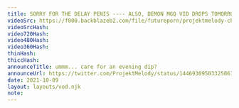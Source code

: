 ```yaml
---
title: SORRY FOR THE DELAY PENIS ---- ALSO, DEMON MGQ VID DROPS TOMORROW
videoSrc: https://f000.backblazeb2.com/file/futureporn/projektmelody-chaturbate-2021-10-09.mp4
videoSrcHash: 
video720Hash: 
video480Hash: 
video360Hash: 
thinHash: 
thiccHash: 
announceTitle: ummm... care for an evening dip?
announceUrl: https://twitter.com/ProjektMelody/status/1446930950332506117
date: 2021-10-09
layout: layouts/vod.njk
note: 
---
```

